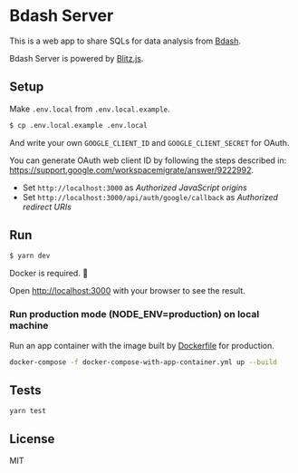 # Bdash Server

This is a web app to share SQLs for data analysis from [Bdash](https://github.com/bdash-app/bdash).

Bdash Server is powered by [Blitz.js](https://github.com/blitz-js/blitz).

## Setup

Make `.env.local` from `.env.local.example`.

```sh
$ cp .env.local.example .env.local
```

And write your own `GOOGLE_CLIENT_ID` and `GOOGLE_CLIENT_SECRET` for OAuth.

You can generate OAuth web client ID by following the steps described in: https://support.google.com/workspacemigrate/answer/9222992.

- Set `http://localhost:3000` as _Authorized JavaScript origins_
- Set `http://localhost:3000/api/auth/google/callback` as _Authorized redirect URIs_

## Run

```sh
$ yarn dev
```

Docker is required. 🐳

Open [http://localhost:3000](http://localhost:3000) with your browser to see the result.

### Run production mode (NODE_ENV=production) on local machine

Run an app container with the image built by [Dockerfile](https://github.com/morishin/bdash-server/blob/main/Dockerfile) for production.

```sh
docker-compose -f docker-compose-with-app-container.yml up --build
```

## Tests

```
yarn test
```

## License

MIT
